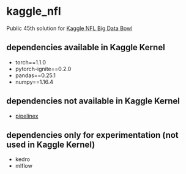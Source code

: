 # kaggle_nfl

Public 45th solution for [Kaggle NFL Big Data Bowl](
https://www.kaggle.com/c/nfl-big-data-bowl-2020/leaderboard
)

## dependencies available in Kaggle Kernel
- torch==1.1.0
- pytorch-ignite==0.2.0
- pandas==0.25.1
- numpy==1.16.4

## dependencies not available in Kaggle Kernel
- [pipelinex](https://github.com/Minyus/pipelinex)

## dependencies only for experimentation (not used in Kaggle Kernel)
- kedro
- mlflow 
